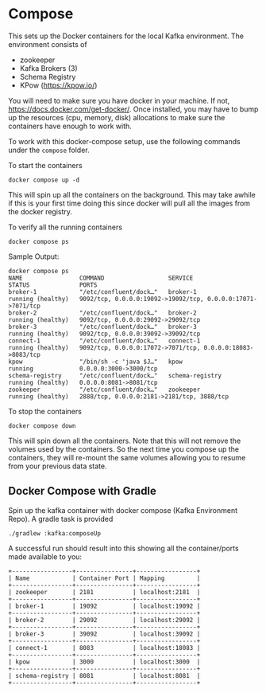 
# Compose

This sets up the Docker containers for the local Kafka environment.  The environment consists of
- zookeeper
- Kafka Brokers (3)
- Schema Registry
- KPow (https://kpow.io/)

You will need to make sure you have docker in your machine.  If not, https://docs.docker.com/get-docker/.  Once installed, you may have to bump up the resources (cpu, memory, disk) allocations to make sure the containers have enough to work with.

To work with this docker-compose setup, use the following commands under the `compose` folder.

To start the containers
```
docker compose up -d
```
This will spin up all the containers on the background.  This may take awhile if this is your first time doing this since docker will pull all the images from the docker registry.

To verify all the running containers
```
docker compose ps
```
Sample Output:
```
docker compose ps
NAME                COMMAND                  SERVICE             STATUS              PORTS
broker-1            "/etc/confluent/dock…"   broker-1            running (healthy)   9092/tcp, 0.0.0.0:19092->19092/tcp, 0.0.0.0:17071->7071/tcp
broker-2            "/etc/confluent/dock…"   broker-2            running (healthy)   9092/tcp, 0.0.0.0:29092->29092/tcp
broker-3            "/etc/confluent/dock…"   broker-3            running (healthy)   9092/tcp, 0.0.0.0:39092->39092/tcp
connect-1           "/etc/confluent/dock…"   connect-1           running (healthy)   9092/tcp, 0.0.0.0:17072->7071/tcp, 0.0.0.0:18083->8083/tcp
kpow                "/bin/sh -c 'java $J…"   kpow                running             0.0.0.0:3000->3000/tcp
schema-registry     "/etc/confluent/dock…"   schema-registry     running (healthy)   0.0.0.0:8081->8081/tcp
zookeeper           "/etc/confluent/dock…"   zookeeper           running (healthy)   2888/tcp, 0.0.0.0:2181->2181/tcp, 3888/tcp
```

To stop the containers
```
docker compose down
```
This will spin down all the containers.  Note that this will not remove the volumes used by the containers.  So the next time you compose up the containers, they will re-mount the same volumes allowing you to resume from your previous data state.



## Docker Compose with Gradle

Spin up the kafka container with docker compose (Kafka Environment Repo).  A gradle task is provided
```shell
./gradlew :kafka:composeUp
```
A successful run should result into this showing all the container/ports made available to you:
```text
+-----------------+----------------+-----------------+
| Name            | Container Port | Mapping         |
+-----------------+----------------+-----------------+
| zookeeper       | 2181           | localhost:2181  |
+-----------------+----------------+-----------------+
| broker-1        | 19092          | localhost:19092 |
+-----------------+----------------+-----------------+
| broker-2        | 29092          | localhost:29092 |
+-----------------+----------------+-----------------+
| broker-3        | 39092          | localhost:39092 |
+-----------------+----------------+-----------------+
| connect-1       | 8083           | localhost:18083 |
+-----------------+----------------+-----------------+
| kpow            | 3000           | localhost:3000  |
+-----------------+----------------+-----------------+
| schema-registry | 8081           | localhost:8081  |
+-----------------+----------------+-----------------+

```